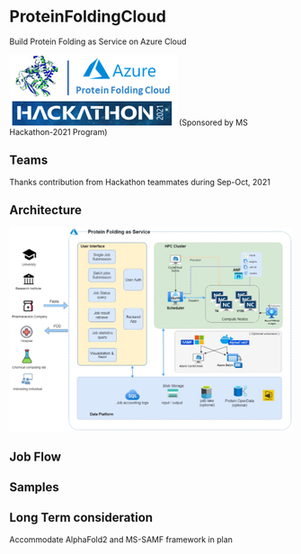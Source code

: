 # ProteinFoldingCloud
Build Protein Folding as Service on Azure Cloud

![image](https://github.com/Iwillsky/ProteinFoldingCloud/blob/main/img/HackTeamLogo.png)
(Sponsored by MS Hackathon-2021 Program)

## Teams
Thanks contribution from Hackathon teammates during Sep-Oct, 2021

## Architecture
![image](https://github.com/Iwillsky/ProteinFoldingCloud/blob/main/img/ArchProteinFolding_v2.jpg)

## Job Flow



## Samples


## Long Term consideration
Accommodate AlphaFold2 and MS-SAMF framework in plan



